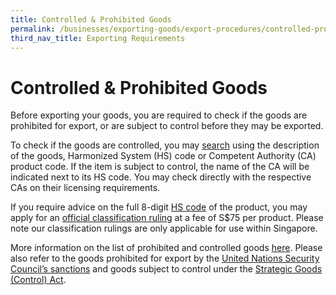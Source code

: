 ```yaml
---
title: Controlled & Prohibited Goods
permalink: /businesses/exporting-goods/export-procedures/controlled-prohibited-goods
third_nav_title: Exporting Requirements
---
```


# Controlled & Prohibited Goods

Before exporting your goods, you are required to check if the goods are prohibited for export, or are subject to control before they may be exported.

To check if the goods are controlled, you may [search](https://www.tradenet.gov.sg/tradenet/portlets/search/searchHSCA/searchInitHSCA.do) using the description of the goods, Harmonized System (HS) code or Competent Authority (CA) product code. If the item is subject to control, the name of the CA will be indicated next to its HS code. You may check directly with the respective CAs on their licensing requirements.

If you require advice on the full 8-digit  [HS code](https://www.tradenet.gov.sg/tradenet/portlets/search/searchHSCA/searchInitHSCA.do)  of the product, you may apply for an  [official classification ruling](/files/businesses/SCA004-(2).doc)  at a fee of S$75 per product. Please note our classification rulings are only applicable for use within Singapore.

More information on the list of prohibited and controlled goods [here](/businesses/exporting-goods/controlled-and-prohibited-goods-for-export). Please also refer to the goods prohibited for export by the  [United Nations Security Council’s sanctions](/businesses/united-nations-security-council-sanctions) and goods subject to control under the  [Strategic Goods (Control) Act](/businesses/strategic-goods-control/strategic-goods-control-list).
